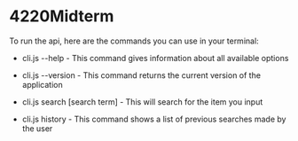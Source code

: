 # 4220Midterm
<!-- Website URL: https://zaldivarjoan.github.io/4220Midterm/ -->
To run the api, here are the commands you can  use in your terminal:

- cli.js --help    - This command gives information about all available options
- cli.js --version  - This command returns the current version of the application

- cli.js search  [search term] - This will search for the item you input
- cli.js history  - This command shows a list of previous searches made by the user



